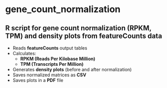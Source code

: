 # gene_count_normalization
## R script for gene count normalization (RPKM, TPM) and density plots from featureCounts data

- Reads **featureCounts** output tables
- Calculates:
  - **RPKM (Reads Per Kilobase Million)**
  - **TPM (Transcripts Per Million)**
- Generates **density plots** (before and after normalization)
- Saves normalized matrices as **CSV**
- Saves plots in a **PDF** file
